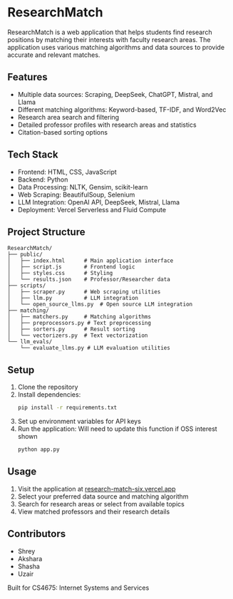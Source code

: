 # ResearchMatch

ResearchMatch is a web application that helps students find research positions by matching their interests with faculty research areas. The application uses various matching algorithms and data sources to provide accurate and relevant matches.

## Features

- Multiple data sources: Scraping, DeepSeek, ChatGPT, Mistral, and Llama
- Different matching algorithms: Keyword-based, TF-IDF, and Word2Vec
- Research area search and filtering
- Detailed professor profiles with research areas and statistics
- Citation-based sorting options

## Tech Stack

- Frontend: HTML, CSS, JavaScript
- Backend: Python
- Data Processing: NLTK, Gensim, scikit-learn
- Web Scraping: BeautifulSoup, Selenium
- LLM Integration: OpenAI API, DeepSeek, Mistral, Llama
- Deployment: Vercel Serverless and Fluid Compute

## Project Structure

```
ResearchMatch/
├── public/
│   ├── index.html      # Main application interface
│   ├── script.js       # Frontend logic
│   ├── styles.css      # Styling
│   └── results.json    # Professor/Researcher data
├── scripts/
│   ├── scraper.py      # Web scraping utilities
│   ├── llm.py          # LLM integration
│   └── open_source_llms.py  # Open source LLM integration
├── matching/
│   ├── matchers.py     # Matching algorithms
│   ├── preprocessors.py # Text preprocessing
│   ├── sorters.py      # Result sorting
│   └── vectorizers.py  # Text vectorization
└── llm_evals/
    └── evaluate_llms.py # LLM evaluation utilities
```

## Setup

1. Clone the repository
2. Install dependencies:
   ```bash
   pip install -r requirements.txt
   ```
3. Set up environment variables for API keys
4. Run the application: Will need to update this function if OSS interest shown
   ```bash
   python app.py
   ```

## Usage

1. Visit the application at [research-match-six.vercel.app](https://research-match-six.vercel.app/)
2. Select your preferred data source and matching algorithm
3. Search for research areas or select from available topics
4. View matched professors and their research details

## Contributors

- Shrey
- Akshara
- Shasha
- Uzair

Built for CS4675: Internet Systems and Services
